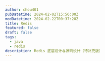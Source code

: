 ```yaml
---
author: chou401
pubDatetime: 2024-02-02T15:56:00Z
modDatetime: 2024-02-22T00:37:28Z
title: Redis
featured: false
draft: false
tags:
  - java
  - redis
description: Redis 底层设计与源码设计（待补充版）
---
```

